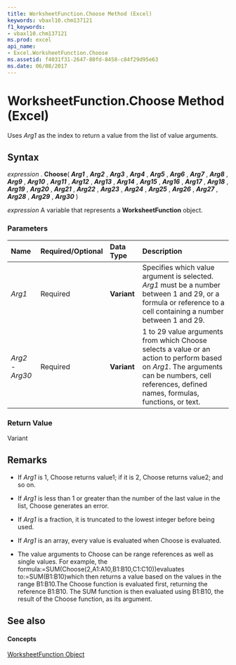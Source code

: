 ```yaml
---
title: WorksheetFunction.Choose Method (Excel)
keywords: vbaxl10.chm137121
f1_keywords:
- vbaxl10.chm137121
ms.prod: excel
api_name:
- Excel.WorksheetFunction.Choose
ms.assetid: f4031f31-2647-80fd-8458-c84f29d95e63
ms.date: 06/08/2017
---
```



# WorksheetFunction.Choose Method (Excel)

Uses  _Arg1_ as the index to return a value from the list of value arguments.


## Syntax

 _expression_ . **Choose**( **_Arg1_** , **_Arg2_** , **_Arg3_** , **_Arg4_** , **_Arg5_** , **_Arg6_** , **_Arg7_** , **_Arg8_** , **_Arg9_** , **_Arg10_** , **_Arg11_** , **_Arg12_** , **_Arg13_** , **_Arg14_** , **_Arg15_** , **_Arg16_** , **_Arg17_** , **_Arg18_** , **_Arg19_** , **_Arg20_** , **_Arg21_** , **_Arg22_** , **_Arg23_** , **_Arg24_** , **_Arg25_** , **_Arg26_** , **_Arg27_** , **_Arg28_** , **_Arg29_** , **_Arg30_** )

 _expression_ A variable that represents a **WorksheetFunction** object.


### Parameters



|**Name**|**Required/Optional**|**Data Type**|**Description**|
|:-----|:-----|:-----|:-----|
| _Arg1_|Required| **Variant**|Specifies which value argument is selected.  _Arg1_ must be a number between 1 and 29, or a formula or reference to a cell containing a number between 1 and 29.|
| _Arg2 - Arg30_|Required| **Variant**|1 to 29 value arguments from which Choose selects a value or an action to perform based on  _Arg1_. The arguments can be numbers, cell references, defined names, formulas, functions, or text.|

### Return Value

Variant


## Remarks




- If  _Arg1_ is 1, Choose returns value1; if it is 2, Choose returns value2; and so on.
    
- If  _Arg1_ is less than 1 or greater than the number of the last value in the list, Choose generates an error.
    
- If  _Arg1_ is a fraction, it is truncated to the lowest integer before being used.
    

- If  _Arg1_ is an array, every value is evaluated when Choose is evaluated.
    
- The value arguments to Choose can be range references as well as single values. For example, the formula:=SUM(Choose(2,A1:A10,B1:B10,C1:C10))evaluates to:=SUM(B1:B10)which then returns a value based on the values in the range B1:B10.The Choose function is evaluated first, returning the reference B1:B10. The SUM function is then evaluated using B1:B10, the result of the Choose function, as its argument.
    

## See also


#### Concepts


[WorksheetFunction Object](Excel.WorksheetFunction.md)

